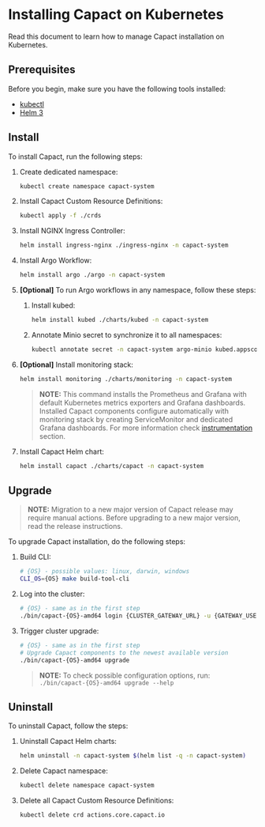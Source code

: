 # Installing Capact on Kubernetes

Read this document to learn how to manage Capact installation on Kubernetes.

## Prerequisites

Before you begin, make sure you have the following tools installed:

- [kubectl](https://kubernetes.io/docs/tasks/tools/install-kubectl/)
- [Helm 3](https://helm.sh/docs/intro/install/)

## Install

To install Capact, run the following steps:

1. Create dedicated namespace:
   
   ```bash
   kubectl create namespace capact-system
   ```
   
1. Install Capact Custom Resource Definitions:
    
   ```bash
   kubectl apply -f ./crds
   ``` 

1. Install NGINX Ingress Controller:
    
    ```bash
   helm install ingress-nginx ./ingress-nginx -n capact-system
   ```

1. Install Argo Workflow:

    ```bash
   helm install argo ./argo -n capact-system
   ```

1. **[Optional]** To run Argo workflows in any namespace, follow these steps:

    1. Install kubed:

        ```bash
        helm install kubed ./charts/kubed -n capact-system 
        ``` 
   
   1. Annotate Minio secret to synchronize it to all namespaces:
       
       ```bash
       kubectl annotate secret -n capact-system argo-minio kubed.appscode.com/sync=""
       ```

1. **[Optional]** Install monitoring stack:

    ```bash
    helm install monitoring ./charts/monitoring -n capact-system
    ```
   
    > **NOTE:** This command installs the Prometheus and Grafana with default Kubernetes metrics exporters and Grafana dashboards.
    Installed Capact components configure automatically with monitoring stack by creating ServiceMonitor and dedicated Grafana dashboards.
    For more information check [instrumentation](../../docs/development.md#instrumentation) section.

1. Install Capact Helm chart:
    
    ```bash
    helm install capact ./charts/capact -n capact-system
    ```

## Upgrade

> **NOTE:** Migration to a new major version of Capact release may require manual actions. Before upgrading to a new major version, read the release instructions.

To upgrade Capact installation, do the following steps:

1. Build CLI:

   ```bash
   # {OS} - possible values: linux, darwin, windows
   CLI_OS={OS} make build-tool-cli
   ```

2. Log into the cluster:

   ```bash
   # {OS} - same as in the first step
   ./bin/capact-{OS}-amd64 login {CLUSTER_GATEWAY_URL} -u {GATEWAY_USERNAME} -p {GATEWAY_PASSWORD}
   ```
   
3. Trigger cluster upgrade:

   ```bash
   # {OS} - same as in the first step
   # Upgrade Capact components to the newest available version
   ./bin/capact-{OS}-amd64 upgrade
   ```
   
   >**NOTE:** To check possible configuration options, run: `./bin/capact-{OS}-amd64 upgrade --help`
                 
## Uninstall

To uninstall Capact, follow the steps:

1. Uninstall Capact Helm charts:
    
    ```bash
    helm uninstall -n capact-system $(helm list -q -n capact-system)
    ```
1. Delete Capact namespace:

   ```bash
   kubectl delete namespace capact-system
   ```

1. Delete all Capact Custom Resource Definitions:
    
   ```bash
   kubectl delete crd actions.core.capact.io
   ``` 
